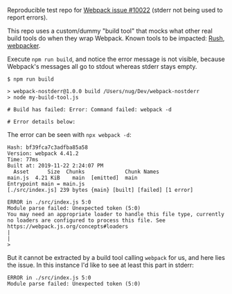 Reproducible test repo for [Webpack issue #10022](https://github.com/webpack/webpack/issues/10022) (stderr not being used to report errors).

This repo uses a custom/dummy "build tool" that mocks what other real build tools do when they wrap Webpack. Known tools to be impacted: [Rush](https://rushjs.io), [webpacker](https://github.com/rails/webpacker).

Execute `npm run build`, and notice the error message is not visible, because Webpack's messages all go to stdout whereas stderr stays empty.

```
$ npm run build

> webpack-nostderr@1.0.0 build /Users/nug/Dev/webpack-nostderr
> node my-build-tool.js

# Build has failed: Error: Command failed: webpack -d

# Error details below:

```

The error can be seen with `npx webpack -d`:
```
Hash: bf39fca7c3adfba85a58
Version: webpack 4.41.2
Time: 77ms
Built at: 2019-11-22 2:24:07 PM
  Asset      Size  Chunks             Chunk Names
main.js  4.21 KiB    main  [emitted]  main
Entrypoint main = main.js
[./src/index.js] 239 bytes {main} [built] [failed] [1 error]

ERROR in ./src/index.js 5:0
Module parse failed: Unexpected token (5:0)
You may need an appropriate loader to handle this file type, currently no loaders are configured to process this file. See https://webpack.js.org/concepts#loaders
| 
| 
> 
```

But it cannot be extracted by a build tool calling `webpack` for us, and here lies the issue.
In this instance I'd like to see at least this part in stderr:
```
ERROR in ./src/index.js 5:0
Module parse failed: Unexpected token (5:0)
```
